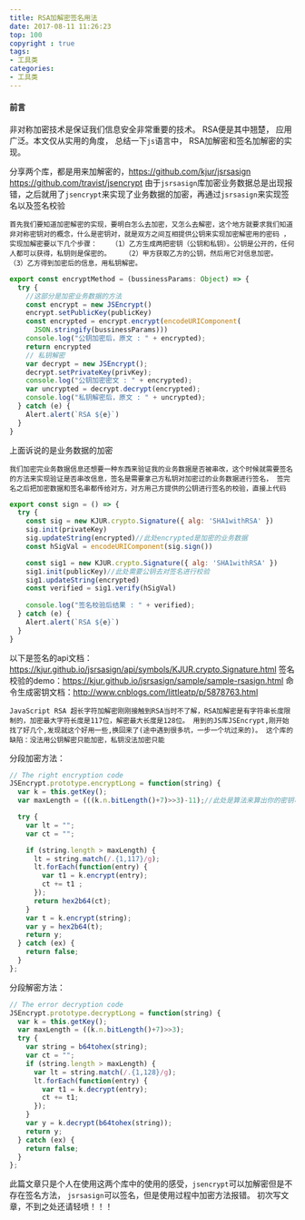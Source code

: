 ```yaml
---
title: RSA加解密签名用法
date: 2017-08-11 11:26:23
top: 100
copyright : true
tags:
- 工具类
categories:
- 工具类
---
```


#### 前言
非对称加密技术是保证我们信息安全非常重要的技术。 RSA便是其中翘楚， 应用广泛。本文仅从实用的角度， 总结一下`js`语言中， RSA加解密和签名加解密的实现。

<!--more-->

分享两个库，都是用来加解密的，https://github.com/kjur/jsrsasign https://github.com/travist/jsencrypt
由于`jsrsasign`库加密业务数据总是出现报错，之后就用了`jsencrypt`来实现了业务数据的加密，再通过`jsrsasign`来实现签名以及签名校验

`首先我们要知道加密解密的实现，要明白怎么去加密，又怎么去解密，这个地方就要求我们知道非对称密钥对的概念，什么是密钥对，就是双方之间互相提供公钥来实现加密解密用的密码
，实现加解密要以下几个步骤：
　　（1）乙方生成两把密钥（公钥和私钥）。公钥是公开的，任何人都可以获得，私钥则是保密的。
　　（2）甲方获取乙方的公钥，然后用它对信息加密。
　　（3）乙方得到加密后的信息，用私钥解密。`

```javascript
export const encryptMethod = (bussinessParams: Object) => {
  try {
    //这部分是加密业务数据的方法
    const encrypt = new JSEncrypt()
    encrypt.setPublicKey(publicKey)
    const encrypted = encrypt.encrypt(encodeURIComponent(
      JSON.stringify(bussinessParams)))
    console.log("公钥加密后，原文 : " + encrypted);
    return encrypted
    // 私钥解密
    var decrypt = new JSEncrypt();
    decrypt.setPrivateKey(privKey);
    console.log("公钥加密密文 : " + encrypted);
    var uncrypted = decrypt.decrypt(encrypted);
    console.log("私钥解密后，原文 : " + uncrypted);
  } catch (e) {
    Alert.alert(`RSA ${e}`)
  }
}

```

上面诉说的是业务数据的加密

`我们加密完业务数据信息还想要一种东西来验证我的业务数据是否被串改，这个时候就需要签名的方法来实现验证是否串改信息，签名是需要拿己方私钥对加密过的业务数据进行签名，
签完名之后把加密数据和签名串都传给对方，对方用己方提供的公钥进行签名的校验，直接上代码`

```javascript
export const sign = () => {
  try {
    const sig = new KJUR.crypto.Signature({ alg: 'SHA1withRSA' })
    sig.init(privateKey)
    sig.updateString(encrypted)//此处encrypted是加密的业务数据
    const hSigVal = encodeURIComponent(sig.sign())

    const sig1 = new KJUR.crypto.Signature({ alg: 'SHA1withRSA' })
    sig1.init(publicKey)//此处需要公钥去对签名进行校验
    sig1.updateString(encrypted)
    const verified = sig1.verify(hSigVal)
    
    console.log("签名校验后结果 : " + verified);
  } catch (e) {
    Alert.alert(`RSA ${e}`)
  }
}
```

以下是签名的api文档：https://kjur.github.io/jsrsasign/api/symbols/KJUR.crypto.Signature.html
签名校验的demo：https://kjur.github.io/jsrsasign/sample/sample-rsasign.html
命令生成密钥文档：http://www.cnblogs.com/littleatp/p/5878763.html


`JavaScript RSA 超长字符加解密刚刚接触到RSA当时不了解，RSA加解密是有字符串长度限制的，加密最大字符长度是117位，解密最大长度是128位。
用到的JS库JSEncrypt,刚开始找了好几个,发现就这个好用一些,换回来了(途中遇到很多坑，一步一个坑过来的)。
这个库的缺陷：没法用公钥解密只能加密，私钥没法加密只能
`

分段加密方法：
```javascript
// The right encryption code
JSEncrypt.prototype.encryptLong = function(string) {  
  var k = this.getKey();
  var maxLength = (((k.n.bitLength()+7)>>3)-11);//此处是算法来算出你的密钥可以支持的最大加密字符串长度

  try {
    var lt = "";
    var ct = "";

    if (string.length > maxLength) {
      lt = string.match(/.{1,117}/g);
      lt.forEach(function(entry) {
        var t1 = k.encrypt(entry);
        ct += t1 ;
      });
      return hex2b64(ct);
    }
    var t = k.encrypt(string);
    var y = hex2b64(t);
    return y;
  } catch (ex) {
    return false;
  }
};
```


分段解密方法：
```javascript
// The error decryption code
JSEncrypt.prototype.decryptLong = function(string) {
  var k = this.getKey();
  var maxLength = ((k.n.bitLength()+7)>>3);
  try {
    var string = b64tohex(string);
    var ct = "";
    if (string.length > maxLength) {
      var lt = string.match(/.{1,128}/g);
      lt.forEach(function(entry) {
        var t1 = k.decrypt(entry);
        ct += t1;
      });
    }
    var y = k.decrypt(b64tohex(string));
    return y;
  } catch (ex) {
    return false;
  }
};
```

此篇文章只是个人在使用这两个库中的使用的感受，`jsencrypt`可以加解密但是不存在签名方法， `jsrsasign`可以签名，但是使用过程中加密方法报错。
初次写文章，不到之处还请轻喷！！！


